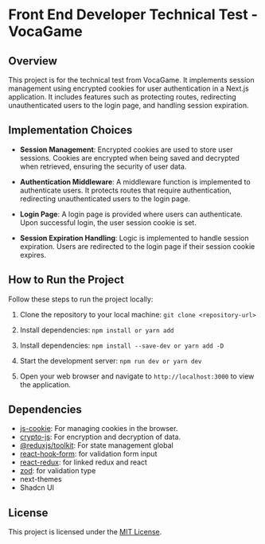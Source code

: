 # Front End Developer Technical Test - VocaGame

## Overview

This project is for the technical test from VocaGame. It implements session management using encrypted cookies for user authentication in a Next.js application. It includes features such as protecting routes, redirecting unauthenticated users to the login page, and handling session expiration.

## Implementation Choices

- **Session Management**: Encrypted cookies are used to store user sessions. Cookies are encrypted when being saved and decrypted when retrieved, ensuring the security of user data.
- **Authentication Middleware**: A middleware function is implemented to authenticate users. It protects routes that require authentication, redirecting unauthenticated users to the login page.

- **Login Page**: A login page is provided where users can authenticate. Upon successful login, the user session cookie is set.

- **Session Expiration Handling**: Logic is implemented to handle session expiration. Users are redirected to the login page if their session cookie expires.

## How to Run the Project

Follow these steps to run the project locally:

1. Clone the repository to your local machine:
   `git clone <repository-url>`

2. Install dependencies:
   `npm install or yarn add`

3. Install dependencies:
   `npm install --save-dev or yarn add -D`

4. Start the development server:
   `npm run dev or yarn dev`

5. Open your web browser and navigate to `http://localhost:3000` to view the application.

## Dependencies

- [js-cookie](https://www.npmjs.com/package/js-cookie): For managing cookies in the browser.
- [crypto-js](https://www.npmjs.com/package/crypto-js): For encryption and decryption of data.
- [@reduxjs/toolkit](https://www.npmjs.com/package/@reduxjs/toolkit): For state management global
- [react-hook-form](https://www.npmjs.com/package/@reduxjs/react-hook-form): for validation form input
- [react-redux](https://www.npmjs.com/package/@reduxjs/react-redux): for linked redux and react
- [zod](https://www.npmjs.com/package/zod): for validation type
- next-themes
- Shadcn UI

## License

This project is licensed under the [MIT License](LICENSE).
